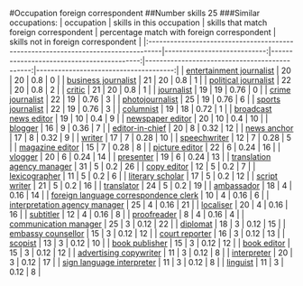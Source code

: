 #Occupation foreign correspondent
##Number skills 25
###Similar occupations:
| occupation                                                                        |   skills in this occupation |   skills that match foreign correspondent |   percentage match with foreign correspondent |   skills not in foreign correspondent |
|:----------------------------------------------------------------------------------|----------------------------:|------------------------------------------:|----------------------------------------------:|--------------------------------------:|
| [entertainment journalist](entertainment_journalist.md)                           |                          20 |                                        20 |                                          0.8  |                                     0 |
| [business journalist](business_journalist.md)                                     |                          21 |                                        20 |                                          0.8  |                                     1 |
| [political journalist](political_journalist.md)                                   |                          22 |                                        20 |                                          0.8  |                                     2 |
| [critic](critic.md)                                                               |                          21 |                                        20 |                                          0.8  |                                     1 |
| [journalist](journalist.md)                                                       |                          19 |                                        19 |                                          0.76 |                                     0 |
| [crime journalist](crime_journalist.md)                                           |                          22 |                                        19 |                                          0.76 |                                     3 |
| [photojournalist](photojournalist.md)                                             |                          25 |                                        19 |                                          0.76 |                                     6 |
| [sports journalist](sports_journalist.md)                                         |                          22 |                                        19 |                                          0.76 |                                     3 |
| [columnist](columnist.md)                                                         |                          19 |                                        18 |                                          0.72 |                                     1 |
| [broadcast news editor](broadcast_news_editor.md)                                 |                          19 |                                        10 |                                          0.4  |                                     9 |
| [newspaper editor](newspaper_editor.md)                                           |                          20 |                                        10 |                                          0.4  |                                    10 |
| [blogger](blogger.md)                                                             |                          16 |                                         9 |                                          0.36 |                                     7 |
| [editor-in-chief](editor-in-chief.md)                                             |                          20 |                                         8 |                                          0.32 |                                    12 |
| [news anchor](news_anchor.md)                                                     |                          17 |                                         8 |                                          0.32 |                                     9 |
| [writer](writer.md)                                                               |                          17 |                                         7 |                                          0.28 |                                    10 |
| [speechwriter](speechwriter.md)                                                   |                          12 |                                         7 |                                          0.28 |                                     5 |
| [magazine editor](magazine_editor.md)                                             |                          15 |                                         7 |                                          0.28 |                                     8 |
| [picture editor](picture_editor.md)                                               |                          22 |                                         6 |                                          0.24 |                                    16 |
| [vlogger](vlogger.md)                                                             |                          20 |                                         6 |                                          0.24 |                                    14 |
| [presenter](presenter.md)                                                         |                          19 |                                         6 |                                          0.24 |                                    13 |
| [translation agency manager](translation_agency_manager.md)                       |                          31 |                                         5 |                                          0.2  |                                    26 |
| [copy editor](copy_editor.md)                                                     |                          12 |                                         5 |                                          0.2  |                                     7 |
| [lexicographer](lexicographer.md)                                                 |                          11 |                                         5 |                                          0.2  |                                     6 |
| [literary scholar](literary_scholar.md)                                           |                          17 |                                         5 |                                          0.2  |                                    12 |
| [script writer](script_writer.md)                                                 |                          21 |                                         5 |                                          0.2  |                                    16 |
| [translator](translator.md)                                                       |                          24 |                                         5 |                                          0.2  |                                    19 |
| [ambassador](ambassador.md)                                                       |                          18 |                                         4 |                                          0.16 |                                    14 |
| [foreign language correspondence clerk](foreign_language_correspondence_clerk.md) |                          10 |                                         4 |                                          0.16 |                                     6 |
| [interpretation agency manager](interpretation_agency_manager.md)                 |                          25 |                                         4 |                                          0.16 |                                    21 |
| [localiser](localiser.md)                                                         |                          20 |                                         4 |                                          0.16 |                                    16 |
| [subtitler](subtitler.md)                                                         |                          12 |                                         4 |                                          0.16 |                                     8 |
| [proofreader](proofreader.md)                                                     |                           8 |                                         4 |                                          0.16 |                                     4 |
| [communication manager](communication_manager.md)                                 |                          25 |                                         3 |                                          0.12 |                                    22 |
| [diplomat](diplomat.md)                                                           |                          18 |                                         3 |                                          0.12 |                                    15 |
| [embassy counsellor](embassy_counsellor.md)                                       |                          15 |                                         3 |                                          0.12 |                                    12 |
| [court reporter](court_reporter.md)                                               |                          16 |                                         3 |                                          0.12 |                                    13 |
| [scopist](scopist.md)                                                             |                          13 |                                         3 |                                          0.12 |                                    10 |
| [book publisher](book_publisher.md)                                               |                          15 |                                         3 |                                          0.12 |                                    12 |
| [book editor](book_editor.md)                                                     |                          15 |                                         3 |                                          0.12 |                                    12 |
| [advertising copywriter](advertising_copywriter.md)                               |                          11 |                                         3 |                                          0.12 |                                     8 |
| [interpreter](interpreter.md)                                                     |                          20 |                                         3 |                                          0.12 |                                    17 |
| [sign language interpreter](sign_language_interpreter.md)                         |                          11 |                                         3 |                                          0.12 |                                     8 |
| [linguist](linguist.md)                                                           |                          11 |                                         3 |                                          0.12 |                                     8 |

